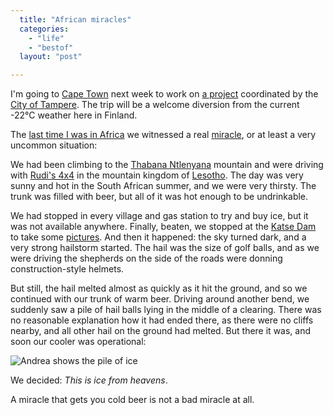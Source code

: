 ```yaml
---
  title: "African miracles"
  categories: 
    - "life"
    - "bestof"
  layout: "post"

---
```

I'm going to [Cape Town][1] next week to work on [a project][2] coordinated by the [City of Tampere][3]. The trip will be a welcome diversion from the current -22°C weather here in Finland.

The [last time I was in Africa][4] we witnessed a real [miracle][5], or at least a very uncommon situation:

We had been climbing to the [Thabana Ntlenyana][6] mountain and were driving with [Rudi's 4x4][10] in the mountain kingdom of [Lesotho][7]. The day was very sunny and hot in the South African summer, and we were very thirsty. The trunk was filled with beer, but all of it was hot enough to be undrinkable.

We had stopped in every village and gas station to try and buy ice, but it was not available anywhere. Finally, beaten, we stopped at the [Katse Dam][8] to take some [pictures][9]. And then it happened: the sky turned dark, and a very strong hailstorm started. The hail was the size of golf balls, and as we were driving the shepherds on the side of the roads were donning construction-style helmets.

But still, the hail melted almost as quickly as it hit the ground, and so we continued with our trunk of warm beer. Driving around another bend, we suddenly saw a pile of hail balls lying in the middle of a clearing. There was no reasonable explanation how it had ended there, as there were no cliffs nearby, and all other hail on the ground had melted. But there it was, and soon our cooler was operational:

![Andrea shows the pile of ice](https://s3.eu-central-1.amazonaws.com/bergie-iki-fi/ice_from_the_heavens.jpg)

We decided: _This is ice from heavens_.

A miracle that gets you cold beer is not a bad miracle at all.

[1]: http://en.wikipedia.org/wiki/Cape_Town
[2]: http://www.idasa.org.za/
[3]: http://www.tampere.fi/
[4]: http://www.routamc.org/journal/glimpse-of-africa/
[5]: http://en.wikipedia.org/wiki/Miracle
[6]: http://en.wikipedia.org/wiki/Thabana_Ntlenyana
[7]: http://en.wikipedia.org/wiki/Lesotho
[8]: http://en.wikipedia.org/wiki/Katse_Dam
[9]: http://www.routamc.org/gallery/africa-2004/IMG_4242
[10]: http://www.routamc.org/gallery/africa-2004/IMG_4145
